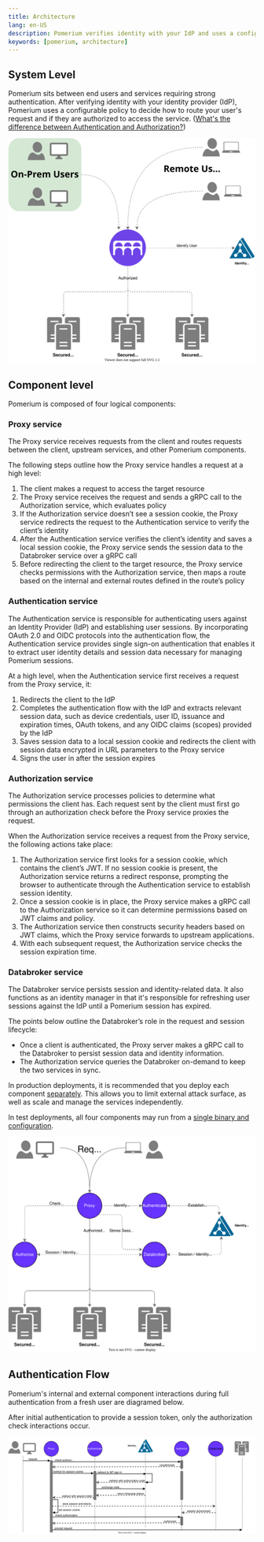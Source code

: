 ```yaml
---
title: Architecture
lang: en-US
description: Pomerium verifies identity with your IdP and uses a configurable policy to route requests and decide if a user is authorized to access the service.
keywords: [pomerium, architecture]
---
```


## System Level

Pomerium sits between end users and services requiring strong authentication. After verifying identity with your identity provider (IdP), Pomerium uses a configurable policy to decide how to route your user's request and if they are authorized to access the service. ([What's the difference between Authentication and Authorization?](https://www.pomerium.com/blog/authentication-v-authorization/))

![pomerium architecture diagram](./img/architecture/pomerium-system-context.svg)

## Component level

Pomerium is composed of four logical components:

### Proxy service
The Proxy service receives requests from the client and routes requests between the client, upstream services, and other Pomerium components. 

The following steps outline how the Proxy service handles a request at a high level:

1. The client makes a request to access the target resource 
1. The Proxy service receives the request and sends a gRPC call to the Authorization service, which evaluates policy
1. If the Authorization service doesn’t see a session cookie, the Proxy service redirects the request to the Authentication service to verify the client’s identity
1. After the Authentication service verifies the client’s identity and saves a local session cookie, the Proxy service sends the session data to the Databroker service over a gRPC call
1. Before redirecting the client to the target resource, the Proxy service checks permissions with the Authorization service, then maps a route based on the internal and external routes defined in the route’s policy

### Authentication service
The Authentication service is responsible for authenticating users against an Identity Provider (IdP) and establishing user sessions. By incorporating OAuth 2.0 and OIDC protocols into the authentication flow, the Authentication service provides single sign-on authentication that enables it to extract user identity details and session data necessary for managing Pomerium sessions. 

At a high level, when the Authentication service first receives a request from the Proxy service, it:
1. Redirects the client to the IdP
1. Completes the authentication flow with the IdP and extracts relevant session data, such as device credentials, user ID, issuance and expiration times, OAuth tokens, and any OIDC claims (scopes) provided by the IdP
1. Saves session data to a local session cookie and redirects the client with session data encrypted in URL parameters to the Proxy service
1. Signs the user in after the session expires

### Authorization service
The Authorization service processes policies to determine what permissions the client has. Each request sent by the client must first go through an authorization check before the Proxy service proxies the request. 

When the Authorization service receives a request from the Proxy service, the following actions take place:
1. The Authorization service first looks for a session cookie, which contains the client’s JWT. If no session cookie is present, the Authorization service returns a redirect response, prompting the browser to authenticate through the Authentication service to establish session identity. 
1. Once a session cookie is in place, the Proxy service makes a gRPC call to the Authorization service so it can determine permissions based on JWT claims and policy. 
1. The Authorization service then constructs security headers based on JWT claims, which the Proxy service forwards to upstream applications.
1. With each subsequent request, the Authorization service checks the session expiration time. 

### Databroker service
The Databroker service persists session and identity-related data. It also functions as an identity manager in that it's responsible for refreshing user sessions against the IdP until a Pomerium session has expired. 

The points below outline the Databroker’s role in the request and session lifecycle:

- Once a client is authenticated, the Proxy server makes a gRPC call to the Databroker to persist session data and identity information.
- The Authorization service queries the Databroker on-demand to keep the two services in sync.

In production deployments, it is recommended that you deploy each component [separately](/docs/reference/service-mode). This allows you to limit external attack surface, as well as scale and manage the services independently.

In test deployments, all four components may run from a [single binary and configuration](/docs/reference#all-in-one-vs-split-service-mode).

![pomerium architecture diagram](./img/architecture/pomerium-container-context-stateless-authn.svg)

## Authentication Flow

Pomerium's internal and external component interactions during full authentication from a fresh user are diagramed below.

After initial authentication to provide a session token, only the authorization check interactions occur.

![pomerium architecture diagram](./img/architecture/pomerium-auth-flow-stateless-auth.svg)
